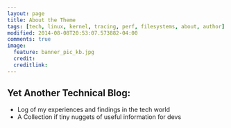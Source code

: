 ```yaml
---
layout: page
title: About the Theme
tags: [tech, linux, kernel, tracing, perf, filesystems, about, author]
modified: 2014-08-08T20:53:07.573882-04:00
comments: true
image:
  feature: banner_pic_kb.jpg
  credit: 
  creditlink:
---
```


## Yet Another Technical Blog:

* Log of my experiences and findings in the tech world
* A Collection if tiny nuggets of useful information for devs
